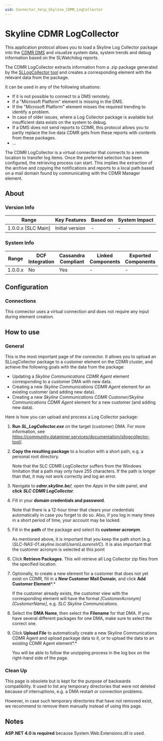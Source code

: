 ```yaml
---
uid: Connector_help_Skyline_CDMR_LogCollector
---
```


# Skyline CDMR LogCollector

This application protocol allows you to load a Skyline Log Collector package into the [CDMR DMS](https://community.dataminer.services/documentation/cdmr/) and visualize system data, system trends and debug information based on the SLWatchdog reports.

The CDMR LogCollector extracts information from a .zip package generated by the [SLLogCollector tool](https://community.dataminer.services/documentation/sllogcollector-tool/) and creates a corresponding element with the relevant data from the package.

It can be used in any of the following situations:

- If it is not possible to connect to a DMS remotely.
- If a "Microsoft Platform" element is missing in the DMS.
- If the "Microsoft Platform" element misses the required trending to identify a problem.
- In case of older issues, where a Log Collector package is available but insufficient data exists on the system to debug.
- If a DMS does not send reports to CDMR, this protocol allows you to partly replace the live data CDMR gets from these reports with contents from these packages.
- ...

The CDMR LogCollector is a virtual connector that connects to a remote location to transfer log items. Once the preferred selection has been configured, the retrieving process can start. This implies the extraction of the archive and copying the notifications and reports to a local path based on a mail domain found by communicating with the CDMR Manager element.

## About

### Version Info

| **Range**            | **Key Features** | **Based on** | **System Impact** |
|----------------------|------------------|--------------|-------------------|
| 1.0.0.x \[SLC Main\] | Initial version  | \-           | \-                |

### System Info

| **Range** | **DCF Integration** | **Cassandra Compliant** | **Linked Components** | **Exported Components** |
|-----------|---------------------|-------------------------|-----------------------|-------------------------|
| 1.0.0.x   | No                  | Yes                     | \-                    | \-                      |

## Configuration

### Connections

This connector uses a virtual connection and does not require any input during element creation.

## How to use

### General

This is the most important page of the connector. It allows you to upload an SLLogCollector package to a customer element on the CDMR cluster, and achieve the following goals with the data from the package:

- Updating a *Skyline Communications CDMR Agent* element corresponding to a customer DMA with new data.
- Creating a new *Skyline Communications CDMR Agent* element for an existing customer (and adding new data).
- Creating a new *Skyline Communications CDMR Customer/*Skyline Communications CDMR Agent** element for a new customer (and adding new data).

Here is how you can upload and process a Log Collector package:

1. **Run** ***SL_LogCollector.exe*** on the target (customer) DMA. For more information, see <https://community.dataminer.services/documentation/sllogcollector-tool/>.

1. **Copy the resulting package** to a location with a short path, e.g. a personal root directory.

   Note that the SLC CDMR LogCollector suffers from the Windows limitation that a path may only have 255 characters. If the path is longer than that, it may not work correctly and log an error.

1. Navigate to ***cdmr.skyline.be/**,* open the *Apps* in the side panel, and **click** ***SLC CDMR LogCollector**.*

1. Fill in your **domain credentials and password**.

   Note that there is a 12-hour timer that clears your credentials automatically in case you forget to do so. Also, if you log in many times in a short period of time, your account may be locked.

1. Fill in the **path** of the package and select its **customer acronym**.

   As mentioned above, it is important that you keep the path short (e.g. *\\SLC-NAS-01.skyline.local\Users\LaurensVC*). It is also important that the customer acronym is selected at this point

1. Click **Retrieve Packages**. This will retrieve all Log Collector zip files from the specified location.

1. Optionally, to create a new element for a customer that does not yet exist on CDMR, fill in a **New Customer Mail Domain**, and click **Add Customer Element***.*

   If the customer already exists, the customer view with the corresponding element will have the format *\[CustomerAcronym\] \[CustomerName\]*, e.g. *SLC Skyline Communications*.

1. Select the **DMA Name**, then select the **Filename** for that DMA. If you have several different packages for one DMA, make sure to select the correct one.

1. Click **Upload File** to automatically create a new Skyline Communications CDMR Agent and upload package data to it, or to upload the data to an existing CDMR Agent element*.*

   You will be able to follow the unzipping process in the log box on the right-hand side of the page.

### Clean Up

This page is obsolete but is kept for the purpose of backwards compatibility. It used to list any temporary directories that were not deleted because of interruptions, e.g. a DMA restart or connection problems.

However, in case such temporary directories that have not removed exist, we recommend to remove them manually instead of using this page.

## Notes

**ASP.NET 4.0 is required** because System.Web.Extensions.dll is used.
